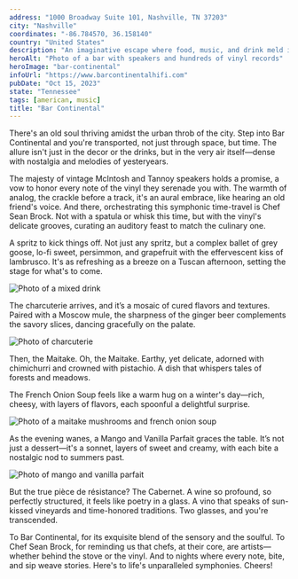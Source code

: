 ```yaml
---
address: "1000 Broadway Suite 101, Nashville, TN 37203"
city: "Nashville"
coordinates: "-86.784570, 36.158140"
country: "United States"
description: "An imaginative escape where food, music, and drink meld into nostalgic reverie"
heroAlt: "Photo of a bar with speakers and hundreds of vinyl records"
heroImage: "bar-continental"
infoUrl: "https://www.barcontinentalhifi.com"
pubDate: "Oct 15, 2023"
state: "Tennessee"
tags: [american, music]
title: "Bar Continental"
---
```


There's an old soul thriving amidst the urban throb of the city. Step into Bar Continental and you're transported, not just through space, but time. The allure isn't just in the decor or the drinks, but in the very air itself—dense with nostalgia and melodies of yesteryears.

The majesty of vintage McIntosh and Tannoy speakers holds a promise, a vow to honor every note of the vinyl they serenade you with. The warmth of analog, the crackle before a track, it's an aural embrace, like hearing an old friend's voice. And there, orchestrating this symphonic time-travel is Chef Sean Brock. Not with a spatula or whisk this time, but with the vinyl's delicate grooves, curating an auditory feast to match the culinary one.

A spritz to kick things off. Not just any spritz, but a complex ballet of grey goose, lo-fi sweet, persimmon, and grapefruit with the effervescent kiss of lambrusco. It's as refreshing as a breeze on a Tuscan afternoon, setting the stage for what's to come.

![Photo of a mixed drink](/bar-continental-spritz.webp)

The charcuterie arrives, and it’s a mosaic of cured flavors and textures. Paired with a Moscow mule, the sharpness of the ginger beer complements the savory slices, dancing gracefully on the palate.

![Photo of charcuterie](/bar-continental-charcuterie.webp)

Then, the Maitake. Oh, the Maitake. Earthy, yet delicate, adorned with chimichurri and crowned with pistachio. A dish that whispers tales of forests and meadows.

The French Onion Soup feels like a warm hug on a winter's day—rich, cheesy, with layers of flavors, each spoonful a delightful surprise.

![Photo of a maitake mushrooms and french onion soup](/bar-continental-entrees.webp)

As the evening wanes, a Mango and Vanilla Parfait graces the table. It’s not just a dessert—it's a sonnet, layers of sweet and creamy, with each bite a nostalgic nod to summers past.

![Photo of mango and vanilla parfait](/bar-continental-dessert.webp)

But the true pièce de résistance? The Cabernet. A wine so profound, so perfectly structured, it feels like poetry in a glass. A vino that speaks of sun-kissed vineyards and time-honored traditions. Two glasses, and you're transcended.

To Bar Continental, for its exquisite blend of the sensory and the soulful. To Chef Sean Brock, for reminding us that chefs, at their core, are artists—whether behind the stove or the vinyl. And to nights where every note, bite, and sip weave stories. Here's to life's unparalleled symphonies. Cheers!
